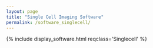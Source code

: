 ```yaml
---
layout: page
title: "Single Cell Imaging Software"
permalink: /software_singlecell/
---
```


{% include display_software.html reqclass='Singlecell' %}



